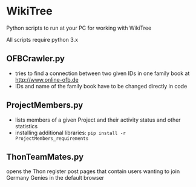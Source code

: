 # WikiTree

Python scripts to run at your PC for working with WikiTree

All scripts require python 3.x

## OFBCrawler.py

- tries to find a connection between two given IDs in one family book at http://www.online-ofb.de
- IDs and name of the family book have to be changed directly in code

## ProjectMembers.py

- lists members of a given Project and their activity status and other statistics
- installing additional libraries: `pip install -r ProjectMembers_requirements`

## ThonTeamMates.py

opens the Thon register post pages that contain users wanting to join Germany Genies in the default browser
